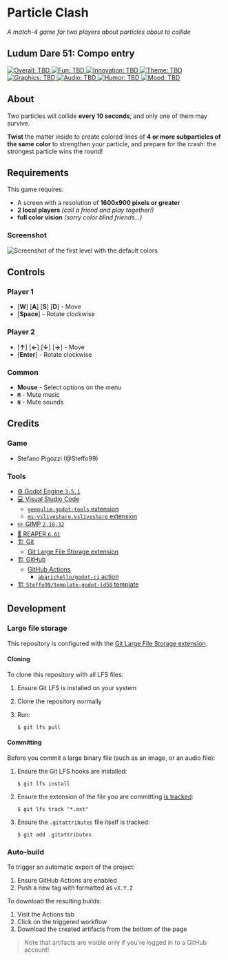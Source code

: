 # Particle Clash

_A match-4 game for two players about particles about to collide_

## Ludum Dare 51: Compo entry

[![Overall: TBD](https://img.shields.io/badge/overall-TBD-lightgrey) 
![Fun: TBD](https://img.shields.io/badge/fun-TBD-lightgrey) 
![Innovation: TBD](https://img.shields.io/badge/innovation-TBD-lightgrey) 
![Theme: TBD](https://img.shields.io/badge/theme-TBD-lightgrey) 
![Graphics: TBD](https://img.shields.io/badge/graphics-TBD-lightgrey) 
![Audio: TBD](https://img.shields.io/badge/audio-TBD-lightgrey) 
![Humor: TBD](https://img.shields.io/badge/humor-TBD-lightgrey)
![Mood: TBD](https://img.shields.io/badge/mood-TBD-lightgrey)](https://ldjam.com/events/ludum-dare/51/$303236/)

## About

Two particles will collide **every 10 seconds**, and only one of them may survive.

**Twist** the matter inside to create colored lines of **4 or more subparticles of the same color** to strengthen your particle, and prepare for the crash: the strongest particle wins the round!

## Requirements

This game requires:

- A screen with a resolution of **1600x900 pixels or greater** 
- **2 local players** _(call a friend and play together!)_
- **full color vision** _(sorry color blind friends...)_

### Screenshot

![Screenshot of the first level with the default colors](media/screenshot-1.png "Screenshot of the first level with the default colors")

## Controls

### Player 1

- \[**W**\] \[**A**\] \[**S**\] \[**D**\] - Move
- \[**Space**\] - Rotate clockwise

### Player 2

- \[**↑**\] \[**←**\] \[**↓**\] \[**→**\] - Move
- \[**Enter**\] - Rotate clockwise

### Common

- **Mouse** - Select options on the menu
- **`M`** - Mute music
- **`N`** - Mute sounds

## Credits

### Game

- Stefano Pigozzi (@Steffo99)

### Tools

- [⚙️ Godot Engine `3.5.1`](https://godotengine.org/)
- [💻 Visual Studio Code](https://code.visualstudio.com/)
	- [`geequlim.godot-tools` extension](https://marketplace.visualstudio.com/items?itemName=geequlim.godot-tools)
	- [`ms-vsliveshare.vsliveshare` extension](https://marketplace.visualstudio.com/items?itemName=ms-vsliveshare.vsliveshare)
- [✏️ GIMP `2.10.32`](https://www.gimp.org/)
- [🎵 REAPER `6.61`](https://www.reaper.fm/)
- [🏗️ Git](https://git-scm.com/)
	- [Git Large File Storage extension](https://git-lfs.github.com/)
- [🏗️ GitHub](https://github.com/)
	- [GitHub Actions](https://github.com/features/actions)
		- [`abarichello/godot-ci` action](https://github.com/marketplace/actions/godot-ci)
- [🏗️ `Steffo99/template-godot-ld50` template](https://github.com/Steffo99/template-godot-ld50)

## Development

### Large file storage

This repository is configured with the [Git Large File Storage extension](https://git-lfs.github.com/).

#### Cloning

To clone this repository with all LFS files:

1. Ensure Git LFS is installed on your system

1. Clone the repository normally

1. Run:
	```console
	$ git lfs pull
	```

#### Committing

Before you commit a large binary file (such as an image, or an audio file):

1. Ensure the Git LFS hooks are installed:
	```console
	$ git lfs install
	```

1. Ensure the extension of the file you are committing [is tracked](.gitattributes):
	```console
	$ git lfs track "*.ext"
	```

1. Ensure the `.gitattributes` file itself is tracked:
	```console
	$ git add .gitattributes
	```

### Auto-build

To trigger an automatic export of the project:

1. Ensure GitHub Actions are enabled
1. Push a new tag with formatted as `vX.Y.Z`

To download the resulting builds:

1. Visit the Actions tab
1. Click on the triggered workflow
1. Download the created artifacts from the bottom of the page

> Note that artifacts are visible only if you're logged in to a GitHub account!
